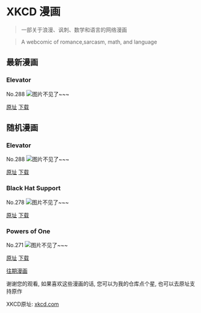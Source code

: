 # XKCD 漫画


> 一部关于浪漫、讽刺、数学和语言的网络漫画

> A webcomic of romance,sarcasm, math, and language


## 最新漫画
### Elevator
No.288
![图片不见了~~~](https://imgs.xkcd.com/comics/elevator.jpg)

[原址](https://xkcd.com//288) [下载](https://imgs.xkcd.com/comics/elevator.jpg)



## 随机漫画
### Elevator
No.288
![图片不见了~~~](https://imgs.xkcd.com/comics/elevator.jpg)

[原址](https://xkcd.com//288) [下载](https://imgs.xkcd.com/comics/elevator.jpg)



### Black Hat Support
No.278
![图片不见了~~~](https://imgs.xkcd.com/comics/black_hat_support.png)

[原址](https://xkcd.com//278) [下载](https://imgs.xkcd.com/comics/black_hat_support.png)



### Powers of One
No.271
![图片不见了~~~](https://imgs.xkcd.com/comics/powers_of_one.png)

[原址](https://xkcd.com//271) [下载](https://imgs.xkcd.com/comics/powers_of_one.png)



[往期漫画](image/)

谢谢您的观看, 如果喜欢这些漫画的话, 
您可以为我的仓库点个星, 也可以去原址支持原作

XKCD原址: [xkcd.com](https://xkcd.com)

